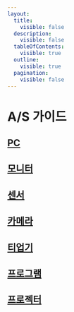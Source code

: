 ```yaml
---
layout:
  title:
    visible: false
  description:
    visible: false
  tableOfContents:
    visible: true
  outline:
    visible: true
  pagination:
    visible: false
---
```


# A/S 가이드

## [PC](../pc/)

## [모니터](monitor/)

## [센서](sensor/)

## [카메라](camera/)

## [티업기](tee-up/)

## [프로그램](program/)

## [프로젝터](projector/)
